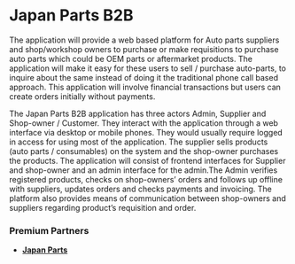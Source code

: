 
# Japan Parts B2B

The application will provide a web based platform for Auto parts suppliers and shop/workshop
owners to purchase or make requisitions to purchase auto parts which could be OEM parts or
aftermarket products.
The application will make it easy for these users to sell / purchase auto-parts, to inquire about the
same instead of doing it the traditional phone call based approach.
This application will involve financial transactions but users can create orders initially without
payments.

The Japan Parts B2B application has three actors Admin, Supplier and Shop-owner / Customer. They
interact with the application through a web interface via desktop or mobile phones. They would
usually require logged in access for using most of the application.
The supplier sells products (auto parts / consumables) on the system and the shop-owner
purchases the products.
The application will consist of frontend interfaces for Supplier and shop-owner and an admin
interface for the admin.The Admin verifies registered products, checks on shop-owners’ orders and follows up offline
with suppliers, updates orders and checks payments and invoicing.
The platform also provides means of communication between shop-owners and suppliers
regarding product’s requisition and order.


### Premium Partners

- **[Japan Parts](https://www.japanparts.com.bd/)**
